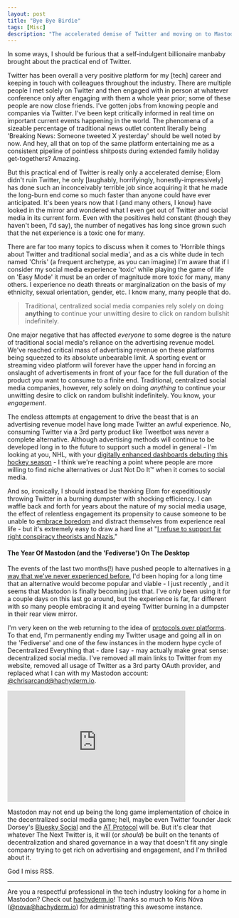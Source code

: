 ```yaml
---
layout: post
title: "Bye Bye Birdie"
tags: [Misc]
description: "The accelerated demise of Twitter and moving on to Mastodon. I'm permanently ending my Twitter usage and going all in on the 'Fediverse' and one of the few instances in the modern hype cycle of Decentralized Everything that - dare I say - may actually make great sense: decentralized social media."
---
```


In some ways, I should be furious that a self-indulgent billionaire manbaby brought about the
practical end of Twitter.

Twitter has been overall a very positive platform for my [tech] career and keeping in
touch with colleagues throughout the industry. There are multiple people I met solely on Twitter and
then engaged with in person at whatever conference only after engaging with them a whole year prior;
some of these people are now close friends. I've gotten jobs from knowing people and companies via
Twitter. I've been kept critically informed in real time on important current events happening in
the world. The phenomena of a sizeable percentage of traditional news outlet content literally being
'Breaking News: Someone tweeted X yesterday' should be well noted by now. And hey, all that on top
of the same platform entertaining me as a consistent pipeline of pointless shitposts during
extended family holiday get-togethers? Amazing.

But this practical end of Twitter is really only a accelerated demise; Elom didn't ruin Twitter, he
only [laughably, horrifyingly, honestly-impressively] has done such an inconceivably terrible job
since acquiring it that he made the long-burn end come so much faster than anyone could have ever
anticipated. It's been years now that I (and many others, I know) have looked in the mirror and
wondered what I even get out of Twitter and social media in its current form. Even with the
positives held constant (though they haven't been, I'd say), the number of negatives has long since grown
such that the net experience is a toxic one for many.

There are far too many topics to discuss when it comes to 'Horrible things about Twitter and
traditional social media', and as a cis white dude in tech named 'Chris' (a frequent archetype, as
you can imagine) I'm aware that if I consider my social media experience 'toxic'
while playing the game of life on 'Easy Mode' it must be an order of magnitude more toxic for many,
many others. I experience no death threats or marginalization on the basis of my ethnicity, sexual
orientation, gender, etc. I know many, many people that do.

> Traditional, centralized social media companies rely solely on doing **anything** to continue your unwitting desire to click on random bullshit indefinitely.

One major negative that has affected *everyone* to some degree is the nature of traditional social
media's reliance on the advertising revenue model. We've reached critical mass of advertising
revenue on these platforms being squeezed to its absolute unbearable limit. A sporting event or
streaming video platform will forever have the upper hand in forcing an onslaught of advertisements in
front of your face for the full duration of the product you want to consume to a finite end.
Traditional, centralized social media companies, however, rely solely on doing _anything_ to
continue your unwitting desire to click on random bullshit indefinitely. You know, your
_engagement_.

The endless attempts at engagement to drive the beast that is an advertising revenue model have long
made Twitter an awful experience. No, consuming Twitter via a 3rd party product like Tweetbot was
never a complete alternative. Although advertising methods will continue to be developed long in to
the future to support such a model in general - I'm looking at you, NHL, with your [digitally
enhanced dashboards debuting this hockey
season](https://www.espn.com/nhl/story/_/id/34717938/nhl-debut-digitally-enhanced-dasherboards-virtual-ads-replace-traditional-signage-arena-rink-boards) - 
I think we're reaching a point where people are more willing to find niche alternatives or Just Not
Do It™ when it comes to social media.

And so, ironically, I should instead be thanking Elom for expeditiously throwing Twitter in a burning
dumpster with shocking efficiency. I can waffle back and forth for years about the nature of my
social media usage, the effect of relentless engagement its propensity to cause someone to be
unable to [embrace boredom](https://chrisarcand.com/embrace-boredom/) and distract themselves from
experience real life - but it's extremely easy to draw a hard line at "[I refuse to support far right
conspiracy theorists and Nazis.](https://www.theatlantic.com/technology/archive/2022/12/elon-musk-twitter-far-right-activist/672436/)"

#### The Year Of Mastodon (and the 'Fediverse') On The Desktop

The events of the last two months(!) have pushed people to alternatives in [a way that we've never experienced
before.](https://mashable.com/article/mastodon-millions-users) I'd been hoping for a long time that
an alternative would become popular and viable - I just recently , and it seems that Mastodon is finally
becoming just that. I've only been using it for a couple days on this last go around, but the
experience is far, far different with so many people embracing it and eyeing Twitter burning in a
dumpster in their rear view mirror.

I'm very keen on the web returning to the idea of [protocols over
platforms](https://knightcolumbia.org/content/protocols-not-platforms-a-technological-approach-to-free-speech).
To that end, I'm permanently ending my Twitter usage and going all in on the 'Fediverse' and one of the
few instances in the modern hype cycle of Decentralized Everything that - dare I say - may actually
make great sense: decentralized social media. I've removed all main links to Twitter from my website,
removed all usage of Twitter as a 3rd party OAuth provider, and replaced what I can with my Mastodon
account: [@chrisarcand@hachyderm.io](https://hachyderm.io/@chrisarcand).

<iframe src="https://mastodon.social/@mmasnick/109553596358337572/embed" class="mastodon-embed" style="max-width: 100%; border: 0" width="400" height="250" allowfullscreen="allowfullscreen"></iframe>

Mastodon may not end up being the long game implementation of choice in the decentralized social
media game; hell, maybe even Twitter founder Jack Dorsey's [Bluesky Social](https://blueskyweb.org/)
and the [AT Protocol](https://atproto.com/) will be. But it's clear that whatever The Next Twitter
is, it will (or _should_) be built on the tenants of decentralization and shared governance in a way that doesn't
fit any single company trying to get rich on advertising and engagement, and I'm thrilled about it.

God I miss RSS.

-----

Are you a respectful professional in the tech industry looking for a home in Mastodon? Check out
[hachyderm.io](https://hachyderm.io/about)! Thanks so much to Kris Nóva ([@nova@hachyderm.io](https://hachyderm.io/@nova)) for
administrating this awesome instance.
